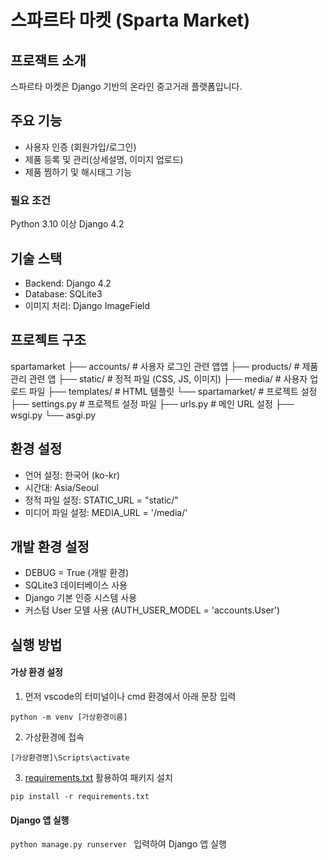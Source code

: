 # 스파르타 마켓 (Sparta Market)

## 프로잭트 소개
스파르타 마켓은 Django 기반의 온라인 중고거래 플랫폼입니다.

## 주요 기능
- 사용자 인증 (회원가입/로그인)
- 제품 등록 및 관리(상세설명, 이미지 업로드)
- 제품 찜하기 및 해시태그 기능

### 필요 조건
Python 3.10 이상
Django 4.2

## 기술 스택
- Backend: Django 4.2
- Database: SQLite3
- 이미지 처리: Django ImageField

## 프로젝트 구조

spartamarket
├── accounts/ # 사용자 로그인 관련 앱앱
├── products/ # 제품 관리 관련 앱
├── static/ # 정적 파일 (CSS, JS, 이미지)
├── media/ # 사용자 업로드 파일
├── templates/ # HTML 템플릿
└── spartamarket/ # 프로젝트 설정
├── settings.py # 프로젝트 설정 파일
├── urls.py # 메인 URL 설정
├── wsgi.py
└── asgi.py


## 환경 설정
- 언어 설정: 한국어 (ko-kr)
- 시간대: Asia/Seoul
- 정적 파일 설정: STATIC_URL = "static/"
- 미디어 파일 설정: MEDIA_URL = '/media/'

## 개발 환경 설정
- DEBUG = True (개발 환경)
- SQLite3 데이터베이스 사용
- Django 기본 인증 시스템 사용
- 커스텀 User 모델 사용 (AUTH_USER_MODEL = 'accounts.User')


## 실행 방법
#### 가상 환경 설정

1. 먼저 vscode의 터미널이나 cmd 환경에서 아래 문장 입력

```python -m venv [가상환경이름]```  


2. 가상환경에 접속

```[가상환경명]\Scripts\activate```   


3. [requirements.txt](./requirement.txt) 활용하여 패키지 설치

```pip install -r requirements.txt```  


#### Django 앱 실행

```python manage.py runserver ``` 입력하여 Django 앱 실행
